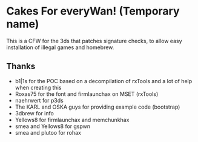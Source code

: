 Cakes For everyWan! (Temporary name)
====================================

This is a CFW for the 3ds that patches signature checks, to allow easy installation of illegal games and homebrew.

Thanks
------

* b1|1s for the POC based on a decompilation of rxTools and a lot of help when creating this
* Roxas75 for the font and firmlaunchax on MSET (rxTools)
* naehrwert for p3ds
* The KARL and OSKA guys for providing example code (bootstrap)
* 3dbrew for info
* Yellows8 for firmlaunchax and memchunkhax
* smea and Yellows8 for gspwn
* smea and plutoo for rohax

